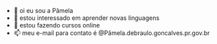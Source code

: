 - 👋 oi eu sou a Pâmela 
- 👀 estou interessado em aprender novas linguagens 
- 🌱 estou fazendo cursos online
- 📫 meu e-mail para contato é @Pâmela.debraulo.goncalves.pr.gov.br


